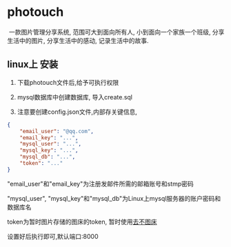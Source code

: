 # photouch

​		一款图片管理分享系统, 范围可大到面向所有人, 小到面向一个家族一个班级, 分享生活中的图片, 分享生活中的感动, 记录生活中的故事.



## linux上 安装

1. 下载photouch文件后,给予可执行权限
2. mysql数据库中创建数据库, 导入create.sql

3. 注意要创建config.json文件,内部存关键信息,

```json
{
    "email_user": "@qq.com",
    "email_key": "...",
    "mysql_user": "...",
    "mysql_key": "...",
    "mysql_db": "...",
    "token": "..."
}
```

"email_user"和"email_key"为注册发邮件所需的邮箱账号和stmp密码

"mysql_user", "mysql_key"和"mysql_db"为Linux上mysql服务器的账户密码和数据库名

token为暂时图片存储的图床的token, 暂时使用[去不图床](https://7bu.top/)

设置好后执行即可,默认端口:8000
